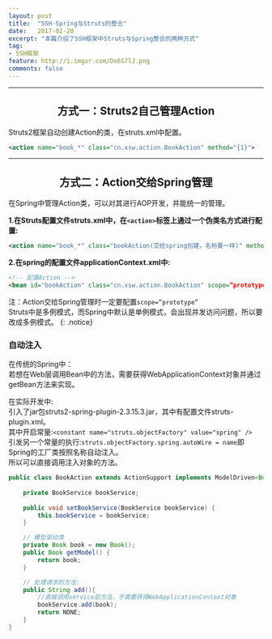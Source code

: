 ```yaml
---
layout: post
title:  "SSH-Spring与Struts的整合"
date:   2017-02-20
excerpt: "本篇介绍了SSH框架中Struts与Spring整合的两种方式"
tag:
- SSH框架
feature: http://i.imgur.com/Ds6S7lJ.png
comments: false
---  
```


***


## <center>方式一：Struts2自己管理Action</center> 


Struts2框架自动创建Action的类，在struts.xml中配置。  

```xml
<action name="book_*" class="cn.xsw.action.BookAction" method="{1}">
```

***

## <center>方式二：Action交给Spring管理</center> 

在Spring中管理Action类，可以对其进行AOP开发，并能统一的管理。

**1.在Struts配置文件struts.xml中，在`<action>`标签上通过一个伪类名方式进行配置:**

```xml	
<action name="book_*" class="bookAction(交给spring创建，名称要一样)" method="{1}"></action>
```

**2.在spring的配置文件applicationContext.xml中:**    

```xml
<!-- 配置Action -->
<bean id="bookAction" class="cn.xsw.action.BookAction" scope=”prototype”></bean>
```

注：Action交给Spring管理时一定要配置`scope=”prototype”`  
Struts中是多例模式，而Spring中默认是单例模式，会出现并发访问问题，所以要改成多例模式。
{: .notice}


### 自动注入

在传统的Spring中：  
若想在Web层调用Bean中的方法，需要获得WebApplicationContext对象并通过getBean方法来实现。  

在实际开发中:  
引入了jar包struts2-spring-plugin-2.3.15.3.jar，其中有配置文件struts-plugin.xml。  
其中开启常量:`<constant name="struts.objectFactory" value="spring" />`  
引发另一个常量的执行:`struts.objectFactory.spring.autoWire = name`即Spring的工厂类按照名称自动注入。  
所以可以直接调用注入对象的方法。

```java
public class BookAction extends ActionSupport implements ModelDriven<Book>{
	
	private BookService bookService; 
	
	public void setBookService(BookService bookService) { 
		this.bookService = bookService;
	}

	// 模型驱动类
	private Book book = new Book();
	public Book getModel() {
		return book;
	}

	// 处理请求的方法:
	public String add(){
		//直接调用service层方法，不需要获得WebApplicationContext对象
		bookService.add(book); 
		return NONE;
	}
}
```


